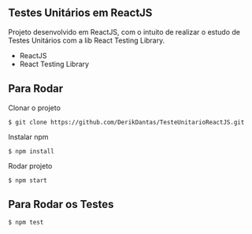 ## Testes Unitários em ReactJS

<p>Projeto desenvolvido em ReactJS, com o intuito de realizar o estudo de Testes Unitários com a lib React Testing Library.</p>

<ul>
  <li>ReactJS</li>
  <li>React Testing Library</li>
</ul>

## Para Rodar

Clonar o projeto
```console
$ git clone https://github.com/DerikDantas/TesteUnitarioReactJS.git
```
Instalar npm
```console
$ npm install
```
Rodar projeto
```console
$ npm start
```

## Para Rodar os Testes
```console
$ npm test
```
